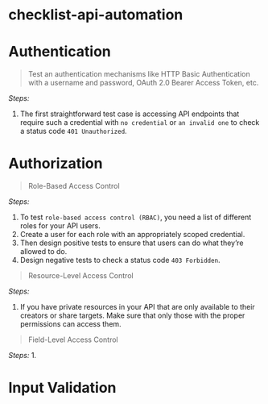 # checklist-api-automation

# Authentication
> Test an authentication mechanisms like HTTP Basic Authentication with a username and password, OAuth 2.0 Bearer Access Token, etc.

*Steps:*
1. The first straightforward test case is accessing API endpoints that require such a credential with `no credential` or `an invalid one` to check a status code `401 Unauthorized`.

# Authorization
> Role-Based Access Control

*Steps:*
1. To test `role-based access control (RBAC)`, you need a list of different roles for your API users.
2. Create a user for each role with an appropriately scoped credential.
3. Then design positive tests to ensure that users can do what they’re allowed to do.
4. Design negative tests to check a status code `403 Forbidden`.

> Resource-Level Access Control

*Steps:*
1. If you have private resources in your API that are only available to their creators or share targets. Make sure that only those with the proper permissions can access them.

> Field-Level Access Control

*Steps:*
1. 

# Input Validation
